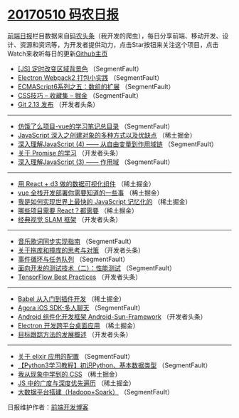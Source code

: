# [20170510 码农日报](10.md)

[前端日报](http://caibaojian.com/c/news)栏目数据来自[码农头条](http://hao.caibaojian.com/)（我开发的爬虫），每日分享前端、移动开发、设计、资源和资讯等，为开发者提供动力，点击Star按钮来关注这个项目，点击Watch来收听每日的更新[Github主页](https://github.com/kujian/frontendDaily)
* [[JS] 定时改变区域背景色](http://hao.caibaojian.com/37561.html) （SegmentFault）
* [Electron Webpack2 打包小实践](http://hao.caibaojian.com/37551.html) （SegmentFault）
* [ECMAScript6系列之五：数组的扩展](http://hao.caibaojian.com/37560.html) （SegmentFault）
* [CSS技巧 &#8211; 收藏集 &#8211; 掘金](http://hao.caibaojian.com/37550.html) （SegmentFault）
* [Git 2.13 发布](http://hao.caibaojian.com/37582.html) （开发者头条）

***
* [仿饿了么项目-vue的学习笔记总目录](http://hao.caibaojian.com/37552.html) （SegmentFault）
* [JavaScript 深入之创建对象的多种方式以及优缺点](http://hao.caibaojian.com/37535.html) （稀土掘金）
* [深入理解JavaScript (4) —— 从自由变量到作用域链](http://hao.caibaojian.com/37547.html) （SegmentFault）
* [关于 Promise 的学习](http://hao.caibaojian.com/37580.html) （开发者头条）
* [深入理解JavaScript (3) —— 作用域](http://hao.caibaojian.com/37549.html) （SegmentFault）

***
* [用 React + d3 做的数据可视化组件](http://hao.caibaojian.com/37532.html) （稀土掘金）
* [vue 全栈开发部署你需要知道的一些事](http://hao.caibaojian.com/37522.html) （稀土掘金）
* [我是如何实现世界上最快的 JavaScript 记忆化的](http://hao.caibaojian.com/37533.html) （稀土掘金）
* [哪些项目需要 React？都需要](http://hao.caibaojian.com/37534.html) （稀土掘金）
* [经典视觉 SLAM 框架](http://hao.caibaojian.com/37583.html) （开发者头条）

***
* [音乐歌词同步实现指南](http://hao.caibaojian.com/37562.html) （SegmentFault）
* [关于拖库和撞库的思考与对策](http://hao.caibaojian.com/37584.html) （开发者头条）
* [事件循环与任务队列](http://hao.caibaojian.com/37564.html) （SegmentFault）
* [面向开发的测试技术（二）：性能测试](http://hao.caibaojian.com/37565.html) （SegmentFault）
* [TensorFlow Best Practices](http://hao.caibaojian.com/37581.html) （开发者头条）

***
* [Babel 从入门到插件开发](http://hao.caibaojian.com/37531.html) （稀土掘金）
* [Agora iOS SDK-多人聊天](http://hao.caibaojian.com/37563.html) （SegmentFault）
* [Android 组件化开发框架 Android-Sun-Framework](http://hao.caibaojian.com/37574.html) （开发者头条）
* [Electron 开发跨平台桌面应用](http://hao.caibaojian.com/37536.html) （稀土掘金）
* [目标跟踪方法的发展概述](http://hao.caibaojian.com/37579.html) （开发者头条）

***
* [关于 elixir 应用的配置](http://hao.caibaojian.com/37548.html) （SegmentFault）
* [【Python3学习教程】初识Python、基本数据类型](http://hao.caibaojian.com/37559.html) （SegmentFault）
* [我从现象中学到的 CSS](http://hao.caibaojian.com/37529.html) （稀土掘金）
* [JS 中的广度与深度优先遍历](http://hao.caibaojian.com/37530.html) （稀土掘金）
* [大数据平台搭建（Hadoop+Spark）](http://hao.caibaojian.com/37553.html) （SegmentFault）

日报维护作者：[前端开发博客](http://caibaojian.com/) 
